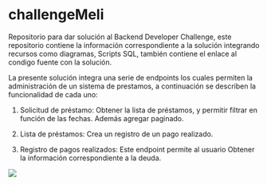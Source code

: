 # challengeMeli
Repositorio para dar solución al Backend Developer Challenge, este repositorio contiene la información correspondiente a la solución integrando recursos como diagramas, Scripts SQL, también contiene el enlace al condigo fuente con la solución.

La presente solución integra una serie de endpoints los cuales permiten la administración de un sistema de prestamos, a continuación se describen la funcionalidad de cada uno:

1. Solicitud de préstamo: Obtener la lista de préstamos, y permitir filtrar en función de las fechas. Además agregar paginado.

2. Lista de préstamos: Crea un registro de un pago realizado.

3. Registro de pagos realizados: Este endpoint permite al usuario Obtener la  información correspondiente a la deuda.

<img src="https://github.com/jhonospina2711/challengeMeli/blob/main/Recursos/Diagramas/meli.jpg">



